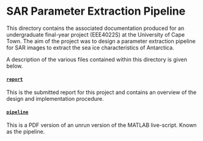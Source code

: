 # SAR Parameter Extraction Pipeline
This directory contains the associated documentation produced for an undergraduate final-year project (EEE4022S) at the University of Cape Town. The aim of the project was to design a parameter extraction pipeline for SAR images to extract the sea ice characteristics of Antarctica.

A description of the various files contained within this directory is given below.

#### [`report`](./JNSRYA006_EEE4022S_RAV2023-03.pdf/)
This is the submitted report for this project and contains an overview of the design and implementation procedure.

#### [`pipeline`](./pipeline.pdf/)
This is a PDF version of an unrun version of the MATLAB live-script. Known as the pipeline.
